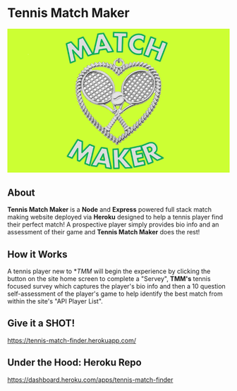 # Tennis Match Maker

![](app/public/images/logo.png)

## About

**Tennis Match Maker** is a **Node** and **Express** powered full stack match making website deployed via **Heroku** designed to help a tennis player find their perfect match!  A prospective player simply provides bio info and an assessment of their game and **Tennis Match Maker** does the rest!

## How it Works
 
A tennis player new to **TMM* will begin the experience by clicking the button on the site home screen to complete a "Servey", **TMM's** tennis focused survey which captures the player's bio info and then a 10 question self-assessment of the player's game to help identify the best match from within the site's "API Player List". 

## Give it a SHOT!

https://tennis-match-finder.herokuapp.com/

## Under the Hood: Heroku Repo

https://dashboard.heroku.com/apps/tennis-match-finder


